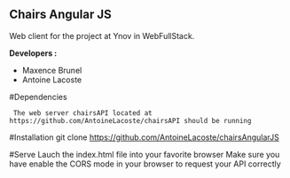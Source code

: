 ## Chairs Angular JS

Web client for the project at Ynov in WebFullStack.

**Developers :**
* Maxence Brunel
* Antoine Lacoste

#Dependencies
     
     The web server chairsAPI located at https://github.com/AntoineLacoste/chairsAPI should be running
     
#Installation
    git clone https://github.com/AntoineLacoste/chairsAngularJS
    
#Serve
   Lauch the index.html file into your favorite browser
   Make sure you have enable the CORS mode in your browser to request your API correctly
